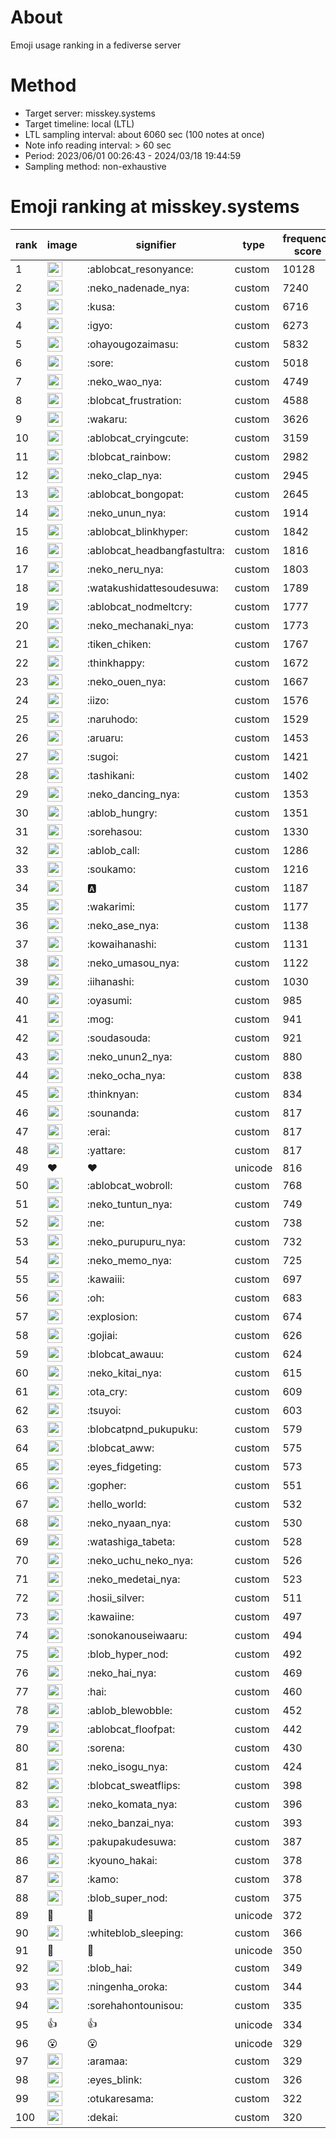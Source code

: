 # About
Emoji usage ranking in a fediverse server

# Method
- Target server: misskey.systems
- Target timeline: local (LTL)
- LTL sampling interval: about 6060 sec (100 notes at once)
- Note info reading interval: > 60 sec
- Period: 2023/06/01 00:26:43 - 2024/03/18 19:44:59 
- Sampling method: non-exhaustive

# Emoji ranking at misskey.systems

|rank|image|signifier|type|frequency score|
|----|----|----|----|----|
|1|<img height="24" src="https://misskey.systems/emoji/ablobcat_resonyance.webp">|:ablobcat_resonyance:|custom|10128|
|2|<img height="24" src="https://misskey.systems/emoji/neko_nadenade_nya.webp">|:neko_nadenade_nya:|custom|7240|
|3|<img height="24" src="https://misskey.systems/emoji/kusa.webp">|:kusa:|custom|6716|
|4|<img height="24" src="https://misskey.systems/emoji/igyo.webp">|:igyo:|custom|6273|
|5|<img height="24" src="https://misskey.systems/emoji/ohayougozaimasu.webp">|:ohayougozaimasu:|custom|5832|
|6|<img height="24" src="https://misskey.systems/emoji/sore.webp">|:sore:|custom|5018|
|7|<img height="24" src="https://misskey.systems/emoji/neko_wao_nya.webp">|:neko_wao_nya:|custom|4749|
|8|<img height="24" src="https://misskey.systems/emoji/blobcat_frustration.webp">|:blobcat_frustration:|custom|4588|
|9|<img height="24" src="https://misskey.systems/emoji/wakaru.webp">|:wakaru:|custom|3626|
|10|<img height="24" src="https://misskey.systems/emoji/ablobcat_cryingcute.webp">|:ablobcat_cryingcute:|custom|3159|
|11|<img height="24" src="https://misskey.systems/emoji/blobcat_rainbow.webp">|:blobcat_rainbow:|custom|2982|
|12|<img height="24" src="https://misskey.systems/emoji/neko_clap_nya.webp">|:neko_clap_nya:|custom|2945|
|13|<img height="24" src="https://misskey.systems/emoji/ablobcat_bongopat.webp">|:ablobcat_bongopat:|custom|2645|
|14|<img height="24" src="https://misskey.systems/emoji/neko_unun_nya.webp">|:neko_unun_nya:|custom|1914|
|15|<img height="24" src="https://misskey.systems/emoji/ablobcat_blinkhyper.webp">|:ablobcat_blinkhyper:|custom|1842|
|16|<img height="24" src="https://misskey.systems/emoji/ablobcat_headbangfastultra.webp">|:ablobcat_headbangfastultra:|custom|1816|
|17|<img height="24" src="https://misskey.systems/emoji/neko_neru_nya.webp">|:neko_neru_nya:|custom|1803|
|18|<img height="24" src="https://misskey.systems/emoji/watakushidattesoudesuwa.webp">|:watakushidattesoudesuwa:|custom|1789|
|19|<img height="24" src="https://misskey.systems/emoji/ablobcat_nodmeltcry.webp">|:ablobcat_nodmeltcry:|custom|1777|
|20|<img height="24" src="https://misskey.systems/emoji/neko_mechanaki_nya.webp">|:neko_mechanaki_nya:|custom|1773|
|21|<img height="24" src="https://misskey.systems/emoji/tiken_chiken.webp">|:tiken_chiken:|custom|1767|
|22|<img height="24" src="https://misskey.systems/emoji/thinkhappy.webp">|:thinkhappy:|custom|1672|
|23|<img height="24" src="https://misskey.systems/emoji/neko_ouen_nya.webp">|:neko_ouen_nya:|custom|1667|
|24|<img height="24" src="https://misskey.systems/emoji/iizo.webp">|:iizo:|custom|1576|
|25|<img height="24" src="https://misskey.systems/emoji/naruhodo.webp">|:naruhodo:|custom|1529|
|26|<img height="24" src="https://misskey.systems/emoji/aruaru.webp">|:aruaru:|custom|1453|
|27|<img height="24" src="https://misskey.systems/emoji/sugoi.webp">|:sugoi:|custom|1421|
|28|<img height="24" src="https://misskey.systems/emoji/tashikani.webp">|:tashikani:|custom|1402|
|29|<img height="24" src="https://misskey.systems/emoji/neko_dancing_nya.webp">|:neko_dancing_nya:|custom|1353|
|30|<img height="24" src="https://misskey.systems/emoji/ablob_hungry.webp">|:ablob_hungry:|custom|1351|
|31|<img height="24" src="https://misskey.systems/emoji/sorehasou.webp">|:sorehasou:|custom|1330|
|32|<img height="24" src="https://misskey.systems/emoji/ablob_call.webp">|:ablob_call:|custom|1286|
|33|<img height="24" src="https://misskey.systems/emoji/soukamo.webp">|:soukamo:|custom|1216|
|34|<img height="24" src="https://misskey.systems/emoji/a.webp">|:a:|custom|1187|
|35|<img height="24" src="https://misskey.systems/emoji/wakarimi.webp">|:wakarimi:|custom|1177|
|36|<img height="24" src="https://misskey.systems/emoji/neko_ase_nya.webp">|:neko_ase_nya:|custom|1138|
|37|<img height="24" src="https://misskey.systems/emoji/kowaihanashi.webp">|:kowaihanashi:|custom|1131|
|38|<img height="24" src="https://misskey.systems/emoji/neko_umasou_nya.webp">|:neko_umasou_nya:|custom|1122|
|39|<img height="24" src="https://misskey.systems/emoji/iihanashi.webp">|:iihanashi:|custom|1030|
|40|<img height="24" src="https://misskey.systems/emoji/oyasumi.webp">|:oyasumi:|custom|985|
|41|<img height="24" src="https://misskey.systems/emoji/mog.webp">|:mog:|custom|941|
|42|<img height="24" src="https://misskey.systems/emoji/soudasouda.webp">|:soudasouda:|custom|921|
|43|<img height="24" src="https://misskey.systems/emoji/neko_unun2_nya.webp">|:neko_unun2_nya:|custom|880|
|44|<img height="24" src="https://misskey.systems/emoji/neko_ocha_nya.webp">|:neko_ocha_nya:|custom|838|
|45|<img height="24" src="https://misskey.systems/emoji/thinknyan.webp">|:thinknyan:|custom|834|
|46|<img height="24" src="https://misskey.systems/emoji/sounanda.webp">|:sounanda:|custom|817|
|47|<img height="24" src="https://misskey.systems/emoji/erai.webp">|:erai:|custom|817|
|48|<img height="24" src="https://misskey.systems/emoji/yattare.webp">|:yattare:|custom|817|
|49|❤|❤|unicode|816|
|50|<img height="24" src="https://misskey.systems/emoji/ablobcat_wobroll.webp">|:ablobcat_wobroll:|custom|768|
|51|<img height="24" src="https://misskey.systems/emoji/neko_tuntun_nya.webp">|:neko_tuntun_nya:|custom|749|
|52|<img height="24" src="https://misskey.systems/emoji/ne.webp">|:ne:|custom|738|
|53|<img height="24" src="https://misskey.systems/emoji/neko_purupuru_nya.webp">|:neko_purupuru_nya:|custom|732|
|54|<img height="24" src="https://misskey.systems/emoji/neko_memo_nya.webp">|:neko_memo_nya:|custom|725|
|55|<img height="24" src="https://misskey.systems/emoji/kawaiii.webp">|:kawaiii:|custom|697|
|56|<img height="24" src="https://misskey.systems/emoji/oh.webp">|:oh:|custom|683|
|57|<img height="24" src="https://misskey.systems/emoji/explosion.webp">|:explosion:|custom|674|
|58|<img height="24" src="https://misskey.systems/emoji/gojiai.webp">|:gojiai:|custom|626|
|59|<img height="24" src="https://misskey.systems/emoji/blobcat_awauu.webp">|:blobcat_awauu:|custom|624|
|60|<img height="24" src="https://misskey.systems/emoji/neko_kitai_nya.webp">|:neko_kitai_nya:|custom|615|
|61|<img height="24" src="https://misskey.systems/emoji/ota_cry.webp">|:ota_cry:|custom|609|
|62|<img height="24" src="https://misskey.systems/emoji/tsuyoi.webp">|:tsuyoi:|custom|603|
|63|<img height="24" src="https://misskey.systems/emoji/blobcatpnd_pukupuku.webp">|:blobcatpnd_pukupuku:|custom|579|
|64|<img height="24" src="https://misskey.systems/emoji/blobcat_aww.webp">|:blobcat_aww:|custom|575|
|65|<img height="24" src="https://misskey.systems/emoji/eyes_fidgeting.webp">|:eyes_fidgeting:|custom|573|
|66|<img height="24" src="https://misskey.systems/emoji/gopher.webp">|:gopher:|custom|551|
|67|<img height="24" src="https://misskey.systems/emoji/hello_world.webp">|:hello_world:|custom|532|
|68|<img height="24" src="https://misskey.systems/emoji/neko_nyaan_nya.webp">|:neko_nyaan_nya:|custom|530|
|69|<img height="24" src="https://misskey.systems/emoji/watashiga_tabeta.webp">|:watashiga_tabeta:|custom|528|
|70|<img height="24" src="https://misskey.systems/emoji/neko_uchu_neko_nya.webp">|:neko_uchu_neko_nya:|custom|526|
|71|<img height="24" src="https://misskey.systems/emoji/neko_medetai_nya.webp">|:neko_medetai_nya:|custom|523|
|72|<img height="24" src="https://misskey.systems/emoji/hosii_silver.webp">|:hosii_silver:|custom|511|
|73|<img height="24" src="https://misskey.systems/emoji/kawaiine.webp">|:kawaiine:|custom|497|
|74|<img height="24" src="https://misskey.systems/emoji/sonokanouseiwaaru.webp">|:sonokanouseiwaaru:|custom|494|
|75|<img height="24" src="https://misskey.systems/emoji/blob_hyper_nod.webp">|:blob_hyper_nod:|custom|492|
|76|<img height="24" src="https://misskey.systems/emoji/neko_hai_nya.webp">|:neko_hai_nya:|custom|469|
|77|<img height="24" src="https://misskey.systems/emoji/hai.webp">|:hai:|custom|460|
|78|<img height="24" src="https://misskey.systems/emoji/ablob_blewobble.webp">|:ablob_blewobble:|custom|452|
|79|<img height="24" src="https://misskey.systems/emoji/ablobcat_floofpat.webp">|:ablobcat_floofpat:|custom|442|
|80|<img height="24" src="https://misskey.systems/emoji/sorena.webp">|:sorena:|custom|430|
|81|<img height="24" src="https://misskey.systems/emoji/neko_isogu_nya.webp">|:neko_isogu_nya:|custom|424|
|82|<img height="24" src="https://misskey.systems/emoji/blobcat_sweatflips.webp">|:blobcat_sweatflips:|custom|398|
|83|<img height="24" src="https://misskey.systems/emoji/neko_komata_nya.webp">|:neko_komata_nya:|custom|396|
|84|<img height="24" src="https://misskey.systems/emoji/neko_banzai_nya.webp">|:neko_banzai_nya:|custom|393|
|85|<img height="24" src="https://misskey.systems/emoji/pakupakudesuwa.webp">|:pakupakudesuwa:|custom|387|
|86|<img height="24" src="https://misskey.systems/emoji/kyouno_hakai.webp">|:kyouno_hakai:|custom|378|
|87|<img height="24" src="https://misskey.systems/emoji/kamo.webp">|:kamo:|custom|378|
|88|<img height="24" src="https://misskey.systems/emoji/blob_super_nod.webp">|:blob_super_nod:|custom|375|
|89|🎉|🎉|unicode|372|
|90|<img height="24" src="https://misskey.systems/emoji/whiteblob_sleeping.webp">|:whiteblob_sleeping:|custom|366|
|91|🍗|🍗|unicode|350|
|92|<img height="24" src="https://misskey.systems/emoji/blob_hai.webp">|:blob_hai:|custom|349|
|93|<img height="24" src="https://misskey.systems/emoji/ningenha_oroka.webp">|:ningenha_oroka:|custom|344|
|94|<img height="24" src="https://misskey.systems/emoji/sorehahontounisou.webp">|:sorehahontounisou:|custom|335|
|95|👍|👍|unicode|334|
|96|😮|😮|unicode|329|
|97|<img height="24" src="https://misskey.systems/emoji/aramaa.webp">|:aramaa:|custom|329|
|98|<img height="24" src="https://misskey.systems/emoji/eyes_blink.webp">|:eyes_blink:|custom|326|
|99|<img height="24" src="https://misskey.systems/emoji/otukaresama.webp">|:otukaresama:|custom|322|
|100|<img height="24" src="https://misskey.systems/emoji/dekai.webp">|:dekai:|custom|320|
